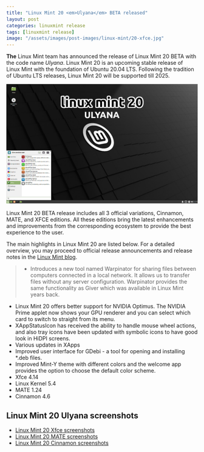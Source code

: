 ```yaml
---
title: "Linux Mint 20 <em>Ulyana</em> BETA released"
layout: post
categories: linuxmint release
tags: [linuxmint release]
image: "/assets/images/post-images/linux-mint/20-xfce.jpg"
---
```


**The** Linux Mint team has announced the release of Linux Mint 20 BETA with the code name *Ulyana*. Linux Mint 20 is an upcoming stable release of Linux Mint with the foundation of Ubuntu 20.04 LTS. Following the tradition of Ubuntu LTS releases, Linux Mint 20 will be supported till 2025.

![Linux Mint 20 Preview](/assets/images/post-images/linux-mint/20-xfce.jpg)

Linux Mint 20 BETA release includes all 3 official variations, Cinnamon, MATE, and XFCE editions. All these editions bring the latest enhancements and improvements from the corresponding ecosystem to provide the best experience to the user.

The main highlights in Linux Mint 20 are listed below. For a detailed overview, you may proceed to official release announcements and release notes in the [Linux Mint blog](https://blog.linuxmint.com).
> - Introduces a new tool named Warpinator for sharing files between computers connected in a local network. It allows us to transfer files without any server configuration. Warpinator provides the same functionality as Giver which was available in Linux Mint years back.
- Linux Mint 20 offers better support for NVIDIA Optimus. The NVIDIA Prime applet now shows your GPU renderer and you can select which card to switch to straight from its menu.
- XAppStatusIcon has received the ability to handle mouse wheel actions, and also tray icons have been updated with symbolic icons to have good look in HiDPI screens.
- Various updates in XApps
- Improved user interface for GDebi - a tool for opening and installing *.deb files.
- Improved Mint-Y theme with different colors and the welcome app provides the option to choose the default color scheme.
- Xfce 4.14
- Linux Kernel 5.4
- MATE 1.24
- Cinnamon 4.6

## Linux Mint 20 Ulyana screenshots

- [Linux Mint 20 Xfce screenshots](/linuxmint-20-xfce/)
- [Linux Mint 20 MATE screenshots](/linuxmint-20-mate/)
- [Linux Mint 20 Cinnamon screenshots](/linuxmint-20-cinnamon/)


